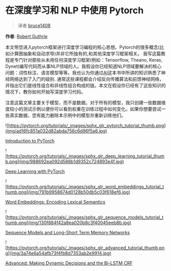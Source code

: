# 在深度学习和 NLP 中使用 Pytorch

> 译者 [bruce1408](https://github.com/bruce1408)

**作者**: [Robert Guthrie](https://github.com/rguthrie3/DeepLearningForNLPInPytorch)

本文带您进入pytorch框架进行深度学习编程的核心思想。Pytorch的很多概念(比如计算图抽象和自动求导)并非它所独有的,和其他深度学习框架相关。
我写这篇教程是专门针对那些从未用任何深度学习框架(例如：Tensorflow, Theano, Keras, Dynet)编写代码而从事NLP领域的人。我假设你已经知道NLP领域要解决的核心问题：词性标注、语言模型等等。我也认为你通过[AI](http://aima.cs.berkeley.edu/)这本书中所讲的知识熟悉了神经网络达到了入门的级别.
通常这些课程都会介绍反向传播算法和前馈神经网络，并指出它们是线性组合和非线性组合构成的链。本文在假设你已经有了这些知识的情况下，教你如何开始写深度学习代码。

注意这篇文章主要关于模型，而不是数据。对于所有的模型，我只创建一些数据维度较小的测试示例以便你可以看到权重在训练过程中如何变化。如果你想要尝试一些真实数据，您有能力删除本示例中的模型并重新训练他们。

![https://pytorch.org/tutorials/_images/sphx_glr_pytorch_tutorial_thumb.png](img/ad16fc851a032d82abda756c6d96f5a6.jpg)

[Introduction to PyTorch](nlp/pytorch_tutorial.html#sphx-glr-beginner-nlp-pytorch-tutorial-py)

![https://pytorch.org/tutorials/_images/sphx_glr_deep_learning_tutorial_thumb.png](img/988692ea092d586b1d9352c724893e4f.jpg)

[Deep Learning with PyTorch](nlp/deep_learning_tutorial.html#sphx-glr-beginner-nlp-deep-learning-tutorial-py)

![https://pytorch.org/tutorials/_images/sphx_glr_word_embeddings_tutorial_thumb.png](img/791b9958674d0128b50db5c03f618ef6.jpg)

[Word Embeddings: Encoding Lexical Semantics](nlp/word_embeddings_tutorial.html#sphx-glr-beginner-nlp-word-embeddings-tutorial-py)

![https://pytorch.org/tutorials/_images/sphx_glr_sequence_models_tutorial_thumb.png](img/130f884f42a8ea020b8c3f40045eeb8b.jpg)

[Sequence Models and Long-Short Term Memory Networks](nlp/sequence_models_tutorial.html#sphx-glr-beginner-nlp-sequence-models-tutorial-py)

![https://pytorch.org/tutorials/_images/sphx_glr_advanced_tutorial_thumb.png](img/3a74e6a54afb73f4fb8d7353ab2e9914.jpg)

[Advanced: Making Dynamic Decisions and the Bi-LSTM CRF](nlp/advanced_tutorial.html#sphx-glr-beginner-nlp-advanced-tutorial-py)

